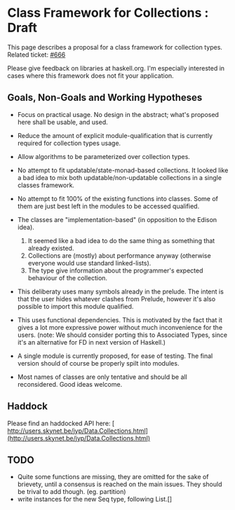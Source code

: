 # Class Framework for Collections : Draft



This page describes a proposal for a class framework for collection types. Related ticket: [\#666](https://gitlab.staging.haskell.org/ghc/ghc/issues/666)



Please give feedback on libraries at haskell.org.
I'm especially interested in cases where this framework does not fit your application.


## Goals, Non-Goals and Working Hypotheses


- Focus on practical usage. No design in the abstract; what's proposed here shall be usable, and used.
- Reduce the amount of explicit module-qualification that is currently required for collection types usage.
- Allow algorithms to be parameterized over collection types.

- No attempt to fit updatable/state-monad-based collections. 
  It looked like a bad idea to mix both updatable/non-updatable collections in a single classes framework.
- No attempt to fit 100% of the existing functions into classes. 
  Some of them are just best left in the modules to be accessed qualified.

- The classes are "implementation-based" (in opposition to the Edison idea).

  1. It seemed like a bad idea to do the same thing as something that already existed.
  1. Collections are (mostly) about performance anyway (otherwise everyone would use standard linked-lists).
  1. The type give information about the programmer's expected behaviour of the collection. 
- This deliberaty uses many symbols already in the prelude. The intent is that the user hides whatever clashes from Prelude, however it's also possible to import this module qualified.
- This uses functional dependencies. This is motivated by the fact that it gives a lot more expressive power without much inconvenience for the users. (note: We should consider porting this to Associated Types, since it's an alternative for FD in next version of Haskell.)
- A single module is currently proposed, for ease of testing. The final version should of course be properly spilt into modules.
- Most names of classes are only tentative and should be all reconsidered. Good ideas welcome.

## Haddock



Please find an haddocked API here: [
http://users.skynet.be/jyp/Data.Collections.html](http://users.skynet.be/jyp/Data.Collections.html)


## TODO


- Quite some functions are missing, they are omitted for the sake of brievety,
  until a consensus is reached on the main issues.
  They should be trival to add though. (eg. partition)
- write instances for the new Seq type, following List.\[\]
